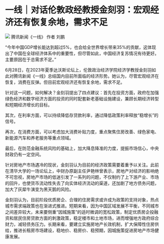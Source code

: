 

# 一线｜对话伦敦政经教授金刻羽：宏观经济还有恢复余地，需求不足

![](https://inews.gtimg.com/om_bt/OrqfUv1HVQaQVIRTWlhiOubyXBpqqKwO1pE6bKRlLBBgwAA/1000)
腾讯新闻《一线》 作者 刘鹏

“今年中国GDP增长能达到超过5%，也会给全世界增长带来35%的贡献，这体现出了中国在全球经济体系中的重要性，但尽管如此，中国经济复苏情况有待更好。主要原因在于总需求不足。”

6月28日，在2023年夏季达沃斯论坛上，伦敦政治经济学院经济学教授金刻羽如此对腾讯新闻《一线》总结国内目前所面临的经济形势。她认为，尽管宏观经济在恢复，消费在反弹。但目前宏观经济还有恢复余地，需求不足。

针对这一问题，如何解决？金刻羽提出了四点建议：首先在投资方面，政府在加强绿色经济和数字经济方面的投资的同时配套新老基础设施建设，兼顾长期经济转型和短期经济增长的目标。

其次，在利率方面，可以持续降低存贷款利率，通过降低政策利率释放“稳增长”的信号。

再次，在消费方面，可以考虑加大消费补贴力度，重点聚焦住房改善、绿色家电、新能源汽车和养老服务等重点领域。

最后，在防范金融系统风险的基础上，加大降息降准的力度，提振市场信心，中央财政仍有一定空间。

针对房地产市场遇冷的现状，金刻羽认为目前的经济政策需要着重予以关注。此前在清华大学的一场论坛上，中财办原副主任尹艳林曾表示，房地产对经济的影响绝不可忽视，房地产市场的低迷引发了一系列的问题，不仅制约了上下游产业、市场的回升，也使货币流动性失去了向实体经济流动的渠道，还加剧了地方债务问题，加大了灰犀牛演变为黑天鹅的风险。

金刻羽认为，目前阶段优质房企、合理的住房需求或许成为政策的支持对象，热点城市需求端政策也在渐进式推进。短期来看，因为中国区域发展不平衡，不同城市之间差异较大，未来要侧重“因城施策”的适时微调的宽松政策，制定优质房企投融资和居民住房贷款方面的刺激政策，稳定楼市和土地市场，进而增强地方政府综合财力，减轻债务压力。长期来看，要建立实施房地产长效机制，扩大保障性住房供给，推进长租房市场建设，稳地价、稳房价、稳预期，因城施策促进房地产市场健康发展。

